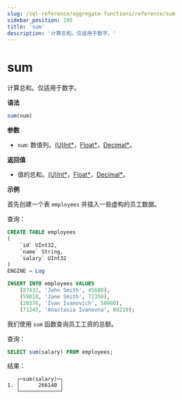 ```yaml
---
slug: /sql-reference/aggregate-functions/reference/sum
sidebar_position: 195
title: 'sum'
description: '计算总和。仅适用于数字。'
---
```



# sum

计算总和。仅适用于数字。

**语法**

```sql
sum(num)
```

**参数**
- `num`: 数值列。[(U)Int*](../../data-types/int-uint.md)，[Float*](../../data-types/float.md)，[Decimal*](../../data-types/decimal.md)。

**返回值**

- 值的总和。[(U)Int*](../../data-types/int-uint.md)，[Float*](../../data-types/float.md)，[Decimal*](../../data-types/decimal.md)。

**示例**

首先创建一个表 `employees` 并插入一些虚构的员工数据。

查询：

```sql
CREATE TABLE employees
(
    `id` UInt32,
    `name` String,
    `salary` UInt32
)
ENGINE = Log
```

```sql
INSERT INTO employees VALUES
    (87432, 'John Smith', 45680),
    (59018, 'Jane Smith', 72350),
    (20376, 'Ivan Ivanovich', 58900),
    (71245, 'Anastasia Ivanovna', 89210);
```

我们使用 `sum` 函数查询员工工资的总额。

查询：

```sql
SELECT sum(salary) FROM employees;
```

结果：

```response
   ┌─sum(salary)─┐
1. │      266140 │
   └─────────────┘
```
